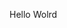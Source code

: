 Hello Wolrd





























































































































































































































































































































































































































































































































































































































































